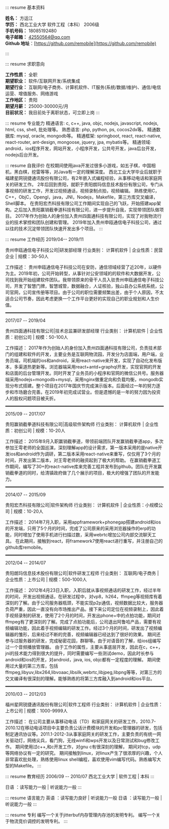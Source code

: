 <style>
.resumeContainer { font-size: 12px !important; }
dt { background: url(img/resumeMenubg.jpg) no-repeat 5px 0; }
ul { -webkit-padding-start: 0px; padding: 0px !important; }
li { list-style:none; }
h5 { height: 26px; line-height: 26px; color: #315AAA; text-indent: 20px; font-size: 14px; }
dd { padding-left: 20px; margin: 10px; line-height: 1.8em; }
hr { border:0.5px dotted gray !important; }
</style>

::: resume 基本资料

- **姓名：** 方运江
- **学历：** 西北工业大学  软件工程（本科）  2006级  
- **手机号码：** 18085192480  
- **电子邮箱：** 42550564@qq.com
- **Github 地址**：[https://github.com/remobile](https://github.com/remobile)

:::

::: resume 求职意向
- **工作性质：** 全职
- **期望职业：** 软件/互联网开发/系统集成
- **期望行业：** 互联网/电子商务、计算机软件、IT服务(系统/数据/维护)、通信/电信运营、增值服务、网络游戏
- **工作地区：** 贵阳
- **期望月薪：** 25000-30000元/月
- **目前状况：** 我目前处于离职状态，可立即上岗
:::

::: resume 专业能力
精通语言: c, c++, java, objc, nodejs, javascript, nodejs, html, css, shell, 批处理等。
熟悉语言: php, python, ps, cocos2dx等。
精通数据库: mysql, oracle, mongodb等。
精通框架: springboot, react, react-native, react-router, ant-design, mongoose, jquery, jpa, mybatis等。
精通领域: android，ios程序开发，网站开发，小程序开发，公共号开发，java后台开发，nodejs后台开发。

::: resume 自我评价
在校期间使用java开发过很多小游戏，如五子棋，中国相机，黑白棋，挖雷等等，对Java有一定的理解深度。
西北工业大学毕业后就职于福建星网锐捷通讯股份有限公司，有2年嵌入式编程经验，从事移动电话和家庭网关的研发工作。
2年后回到贵阳，就职于贵阳朗玛信息技术股份有限公司，专门从事视频的研发工作，开发过视频通话，视频录制点拍，视频编辑。
熟练使用C，C++，ObjC，Opengl，java，JNI，Nodejs，Makefile，第三方库交叉编译，Shell脚本。
在贵阳宏杰科技有限公司工作期间实现自己的飞跃，开始搭建app架构。之后加入贵阳赢销截拳道科技有限公司，进一步提升自我，实现带领团队做项目。
2017年作为创始人的身份加入贵州四面通科技有限公司，实现了对我物流行业的技术掌控和团队创建和管理。
2019年加入贵州申瓯通信电子科技公司，通过以往的技术沉淀带领团队快速开发出多个项目。
:::

::: resume 工作经历
2019/04-- 2019/11

贵州申瓯通信电子科技公司|研发部经理
行业类别： 计算机软件 |  企业性质：民营企业 | 规模：30-50人

工作描述：
贵州申瓯通信电子科技公司在安防，通信领域经营了近20年，以硬件为主。2019年初，公司开始转型，从事针对公安领域的的软件和大数据开发，公司找到我开始组建软件团队。我带领原来的骨干人员入驻贵州申瓯通信电子科技公司，开发了智慧门牌，智慧城管，数据融合，人证核验，独山县办公系统系统，公司官网，公司宣传册等项目。由于公司的职位需要频繁出差，由于个人原因，不太适合公司节奏，因此考虑更换一个工作平台更好的实现自己的职业规划和人生价值。


---


2017/07 -- 2019/04

贵州四面通科技有限公司|技术总监兼研发部经理
行业类别： 计算机软件 |  企业性质：初创公司 | 规模：50-100人

工作描述：
2017年作为创始人的身份加入贵州四面通科技有限公司，负责技术部门的组建和软件的开发，主要业务是互联网物流园，开发分为店面端，用户端，业务员端，司机端的ios和android，采用react-native来开发，实现了自动化发布版本，多渠道热更新等。浏览器端采用react+antd+graphql开发，实现官网的开发和店面的后台管理开发。同时开发了业务员的小程序和官网的微信公共号。服务器端采用nodejs+mongodb+mysql，采用nginx做重定向和负载均衡，mongodb实现分布式搭建。整个项目在2017年国庆节完成演示版本。后面经过一年的努力逐步和市场磨合完善。在2019年初完成试营业。但是遗憾的是一年的努力因为投资人的股权问题项目被夭折。


---


2015/09 -- 2017/07

贵阳赢销截拳道科技有限公司|高级软件架构师
行业类别： 计算机软件 |  企业性质：初创公司 | 规模：10-20人

工作描述：
2015年9月入职赢销截拳道，带领前端团队开发赢销截拳道app，多次参加王雩老师的全国巡演，深刻理解app的设计需求，第一版本采用的是native开发ios和android作为调研，第二版本采用react-native来重写，仅仅用了3个月的时间，开发出第二版本，对王雩老师的融资起到了极大的帮助。
在赢销截拳道工作期间，编写了30+的react-native库来完善工程并发布到github。团队在开发赢销截拳道的同时，给清镇政府做了几个展示的项目，极大的增强了团队的开发能力。


---


2014/07 -- 2015/09

贵阳宏杰科技有限公司|软件架构师
行业类别： 计算机软件 |  企业性质：小规模公司 | 规模：10-20人

工作描述：
2014年7月入职，采用appframework+phonegap搭建android和ios的开发端，只用了5个月的时间，完成了公司原来的采用浏览器操作的erp的功能，同时增加了使用手机进行扫描过数，采用webrtc增加公司内部交流聊天工具。
在此期间，接触到react，将framework7使用react进行重写，并注册自己的github库remobile。

---


2012/04 -- 2014/07

贵阳朗玛信息技术股份有限公司|软件研发工程师
行业类别： 互联网/电子商务 |  企业性质：上市公司 | 规模：500-1000人

工作描述：
2012年4月23日入职，入职后就从事视频通话的研发工作，经过半年的时间，开发出视频通话，在研发过程中，对vp8，h264，ffmpeg等视频库有着深刻的了解。由于公司服务器瓶颈，不能实现p2p通信，视频数据比较大，服务器负荷严重，因此一直没有向市场推出产品。接下来公司定位在视频录制上，因此着手视频录制的研发，使用了2个月的时间，开发出phone+中的点拍功能，期间对ffmpeg有了更深刻的了解。完成了点拍功能后，公司退出阿鲁哈产品，需要有视频编辑功能，因此着手视频编辑的研发工作。经过3个月的时间，研发出了视频编辑器的雏形，后来经过不断的完善，视频编辑器已经达到了很好的效果。
期间还参与过服务器的研发，完成秘密花园，群聊等。由于对语音的了解，给ios组编写过一个音频播放管理器。
由于工作的属性，主要从事底层开发，因此在c，c++，jni的技术能力得到很大的提升，同时需要编写一些测试demo，因此时长参与android和ios的开发，对android，java, ios, objc都有一定程度的理解。
期间使用过大量的第三方库，包括ffmpeg,libyuv,libx264,libvoaac,libsilk,webrtc,libjpeg,libpng等等，对第三方的交叉编译有很深刻的理解。能够熟练的将第三方库融入到android和ios平台。


---


2010/03 -- 2012/03

福州星网锐捷通讯股份有限公司|软件工程师
行业类别： 计算机软件 | 企业性质：上市公司 | 规模：1000-9999人

工作描述：
在公司主要从事移动电话（TD）和家庭网关的研发工作，2010.7-2010.12在移动电话项目中主要负责公话计费模块的开发和pc管理器的研发，包括制定通讯协议等。2011.1-2012-3从事家庭网关的研发工作，主要负责的有统一网关驱动灯，网络尖兵，看门狗，无线winfi和wps开发以及日常测试和bug修改工作。
期间使用过c++,和c开发工作，对gnu c有很深刻的理解， 期间对tcp，udp等网络协议有一定的研究。 期间接触到linux，对linux产生了很浓厚的兴趣，个人非常喜欢批处理，熟练使用linux shell编程，喜欢使用vim编写代码。熟练编写大型的Makefile。
:::


::: resume 教育经历
2006/09 -- 2010/07
西北工业大学 | 软件工程 | 本科
:::

日语 ：读写能力一般 | 听说能力一般
:::

::: resume 语言能力
英语 ：读写能力良好 | 听说能力一般
日语 ：读写能力一般 | 听说能力一般
:::

::: resume 专利
编写一个关于jitterbuf内存管理内存池的发明专利。
编写一个关于物流竞价调控的发明专利。
:::
